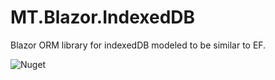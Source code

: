 # MT.Blazor.IndexedDB
Blazor ORM library for indexedDB modeled to be similar to EF.

![Nuget](https://img.shields.io/nuget/v/mt.blazor.indexeddb.svg)
